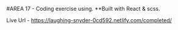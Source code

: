 #AREA 17 - Coding exercise using.
**Built with React & scss.

Live Url - https://laughing-snyder-0cd592.netlify.com/completed/
